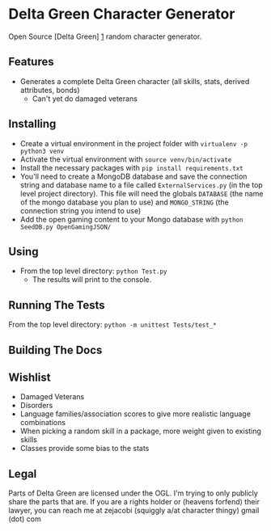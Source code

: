 # Delta Green Character Generator
Open Source [Delta Green] [1] random character generator.

## Features
* Generates a complete Delta Green character (all skills, stats, derived attributes, bonds)
    * Can't yet do damaged veterans

## Installing
* Create a virtual environment in the project folder with `virtualenv -p python3 venv`
* Activate the virtual environment with `source venv/bin/activate`
* Install the necessary packages with `pip install requirements.txt`
* You'll need to create a MongoDB database and save the connection string and database name to a
file called `ExternalServices.py` (in the top level project directory). This file will need the 
globals `DATABASE` (the name of the mongo database you plan to use) and `MONGO_STRING` 
(the connection string you intend to use)
* Add the open gaming content to your Mongo database with `python SeedDB.py OpenGamingJSON/`

## Using
* From the top level directory: `python Test.py`
    * The results will print to the console.

## Running The Tests
From the top level directory: `python -m unittest Tests/test_*`

## Building The Docs


## Wishlist
* Damaged Veterans
* Disorders
* Language families/association scores to give more realistic language combinations
* When picking a random skill in a package, more weight given to existing skills
* Classes provide some bias to the stats

## Legal
Parts of Delta Green are licensed under the OGL. I'm trying to only publicly share the parts that
are. If you are a rights holder or (heavens forfend) their lawyer, you can reach me at 
zejacobi (squiggly a/at character thingy) gmail (dot) com


[1]: http://www.delta-green.com/